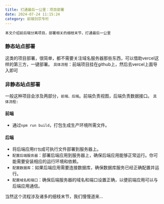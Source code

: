 ```yaml
---
title: 打通最后一公里：项目部署
date: 2024-07-24 11:15:24
category: 前端剑宗专栏
---
```


`本文介绍前后端分离项目，部署相关的细枝末节，打通最后一公里`

### 静态站点部署
这类的项目部署，很简单，都不需要关注域名服务器那些东西，可以借助vercel这样的第三方，一键部署。
`具体流程`：前端项目挂在github上，然后去vercel上面导入即可

### 非静态站点部署
一般这种项目会涉及两部分，`前端、后端`。前端负责视图，后端负责数据接口。
`具体流程:`

#### 前端
- 通过`npm run build`，打包生成生产环境所需文件。

#### 后端
- 将后端应用`打包`成可执行文件部署到服务器上。
- `配置后端服务器`：部署后端应用到服务器上，确保后端应用能够正常运行。你可能需要安装相应的运行环境和依赖。
- `配置数据库`：如果后端应用需要连接数据库，确保数据库服务已经正确配置并运行。
- `配置域名和端口`：确保后端服务器的域名和端口设置正确，以便前端应用可以与后端应用通信。

当然这个流程涉及诸多的细枝末节，我们慢慢道来...

